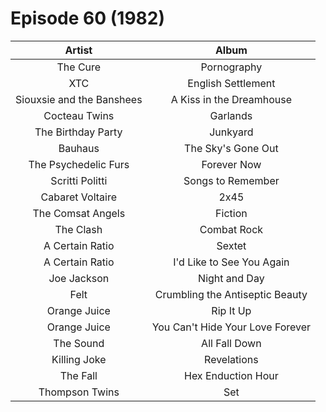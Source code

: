 # Episode 60 (1982)

| Artist | Album |
| :---: | :---: |
| The Cure | Pornography |
| XTC | English Settlement |
| Siouxsie and the Banshees | A Kiss in the Dreamhouse |
| Cocteau Twins | Garlands |
| The Birthday Party | Junkyard |
| Bauhaus | The Sky's Gone Out |
| The Psychedelic Furs | Forever Now |
| Scritti Politti | Songs to Remember |
| Cabaret Voltaire | 2x45 |
| The Comsat Angels | Fiction |
| The Clash | Combat Rock |
| A Certain Ratio | Sextet |
| A Certain Ratio | I'd Like to See You Again |
| Joe Jackson | Night and Day |
| Felt | Crumbling the Antiseptic Beauty |
| Orange Juice | Rip It Up |
| Orange Juice | You Can't Hide Your Love Forever |
| The Sound | All Fall Down |
| Killing Joke | Revelations |
| The Fall | Hex Enduction Hour |
| Thompson Twins | Set |